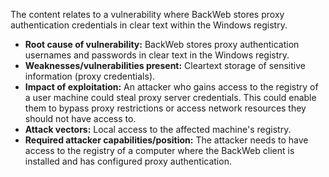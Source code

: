 The content relates to a vulnerability where BackWeb stores proxy authentication credentials in clear text within the Windows registry.

- **Root cause of vulnerability:** BackWeb stores proxy authentication usernames and passwords in clear text in the Windows registry.
- **Weaknesses/vulnerabilities present:** Cleartext storage of sensitive information (proxy credentials).
- **Impact of exploitation:** An attacker who gains access to the registry of a user machine could steal proxy server credentials. This could enable them to bypass proxy restrictions or access network resources they should not have access to.
- **Attack vectors:** Local access to the affected machine's registry.
- **Required attacker capabilities/position:** The attacker needs to have access to the registry of a computer where the BackWeb client is installed and has configured proxy authentication.